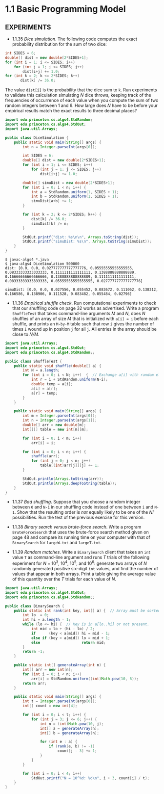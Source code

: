 # 1.1 Basic Programming Model

## EXPERIMENTS

- 1.1.35 *Dice simulation*. The following code computes the exact probability distribution for the sum of two dice:

```java
int SIDES = 6;
double[] dist = new double[2*SIDES+1];
for (int i = 1; i <= SIDES; i++)
    for (int j = 1; j <= SIDES; j++)
        dist[i+j] += 1.0;
for (int k = 2; k <= 2*SIDES; k++)
       dist[k] /= 36.0;
```

The value `dist[i]` is the probability that the dice sum to `k`. Run experiments to validate this calculation simulating *N* dice throws, keeping track of the frequencies of occurrence of each value when you compute the sum of two random integers between 1 and 6. How large does *N* have to be before your empirical results match the exact results to three decimal places?

```java
import edu.princeton.cs.algs4.StdRandom;
import edu.princeton.cs.algs4.StdOut;
import java.util.Arrays;

public class DiceSimulation {
    public static void main(String[] args) {
        int n = Integer.parseInt(args[0]);

        int SIDES = 6;
        double[] dist = new double[2*SIDES+1];
        for (int i = 1; i <= SIDES; i++)
            for (int j = 1; j <= SIDES; j++)
                dist[i+j] += 1.0;

        double[] simuDist = new double[2*SIDES+1];
        for (int i = 0; i < n; i++) {
            int a = StdRandom.uniform(1, SIDES + 1);
            int b = StdRandom.uniform(1, SIDES + 1);
            simuDist[a+b] += 1;
        }

        for (int k = 2; k <= 2*SIDES; k++) {
            dist[k] /= 36.0;
            simuDist[k] /= n;
        }

        StdOut.printf("dist: %s\n\n", Arrays.toString(dist));
        StdOut.printf("simuDist: %s\n", Arrays.toString(simuDist));
    }
}
```

```
$ javac-algs4 *.java
$ java-algs4 DiceSimulation 500000
dist: [0.0, 0.0, 0.027777777777777776, 0.05555555555555555, 0.08333333333333333, 0.1111111111111111, 0.1388888888888889, 0.16666666666666666, 0.1388888888888889, 0.1111111111111111, 0.08333333333333333, 0.05555555555555555, 0.027777777777777776]

simuDist: [0.0, 0.0, 0.027556, 0.055452, 0.083672, 0.111062, 0.138312, 0.166586, 0.138906, 0.111528, 0.083482, 0.055484, 0.02796]
```

- 1.1.36 *Empirical shuffle check*. Run computational experiments to check that our shuffling code on page 32 works as advertised. Write a program `ShuffleTest` that takes command-line arguments *M* and *N*, does *N* shuffles of an array of size *M* that is initialized with `a[i] = i` before each shuffle, and prints an `M-by-M` table such that row `i` gives the number of times `i` wound up in position `j` for all `j`. All entries in the array should be close to *N/M*.

```java
import java.util.Arrays;
import edu.princeton.cs.algs4.StdOut;
import edu.princeton.cs.algs4.StdRandom;;

public class ShuffleTest {
    public static void shuffle(double[] a) {
        int N = a.length;
        for (int i = 0; i < N; i++)  {  // Exchange a[i] with random element in a[i..N-1]
            int r = i + StdRandom.uniform(N-i);
            double temp = a[i];
            a[i] = a[r];
            a[r] = temp;
        }
    }

    public static void main(String[] args) {
        int m = Integer.parseInt(args[0]);
        int n = Integer.parseInt(args[1]);
        double[] arr = new double[m];
        int[][] table = new int[m][m]; 

        for (int i = 0; i < m; i++)
            arr[i] = i;

        for (int i = 0; i < n; i++) {
            shuffle(arr);
            for (int j = 0; j < m; j++)
                table[(int)arr[j]][j] += 1;
        }

        StdOut.println(Arrays.toString(arr));
        StdOut.println(Arrays.deepToString(table));
    }
}
```

- 1.1.37 *Bad shuffling*. Suppose that you choose a random integer between `0` and `N-1` in our shuffling code instead of one between `i` and `N-1`. Show that the resulting order is *not* equally likely to be one of the *N!* possibilities. Run the test of the previous exercise for this version.

- 1.1.38 *Binary search versus brute-force search*. Write a program `BruteForceSearch` that uses the brute-force search method given on page 48 and compare its running time on your computer with that of `BinarySearch` for `largeW.txt` and `largeT.txt`.

- 1.1.39 *Random matches*. Write a `BinarySearch` client that takes an `int` value `T` as command-line argument and runs *T* trials of the following experiment for *N* = 10<sup>3</sup>, 10<sup>4</sup>, 10<sup>5</sup>, and 10<sup>6</sup>: generate two arrays of *N* randomly generated positive six-digit `int` values, and find the number of values that appear in both arrays. Print a table giving the average value of this quantity over the *T* trials for each value of *N*.

```java
import java.util.Arrays;
import edu.princeton.cs.algs4.StdOut;
import edu.princeton.cs.algs4.StdRandom;;

public class BinarySearch {
    public static int rank(int key, int[] a) {  // Array must be sorted.
        int lo  = 0;
        int hi = a.length - 1;
        while (lo <= hi) {  // Key is in a[lo..hi] or not present.
            int mid = lo + (hi - lo) / 2;
            if      (key < a[mid]) hi = mid - 1;
            else if (key > a[mid]) lo = mid + 1;
            else                   return mid;
        }
        return -1;
    }

    public static int[] generateArray(int n) {
        int[] arr = new int[n];
        for (int i = 0; i < n; i++)
            arr[i] = StdRandom.uniform((int)Math.pow(10, 6));
        return arr;
    }

    public static void main(String[] args) {
        int t = Integer.parseInt(args[0]);
        int[] count = new int[4];

        for (int i = 0; i < t; i++) {
            for (int j = 3; j <= 6; j++) {
                int n = (int)Math.pow(10, j);
                int[] a = generateArray(n);
                int[] b = generateArray(n);

                for (int e : a) {
                    if (rank(e, b) != -1)
                        count[j - 3] += 1;
                }
            }
        }

        for (int i = 0; i < 4; i++)
            StdOut.printf("N = 10^%d: %d\n", i + 3, count[i] / t);
    }
}
```
